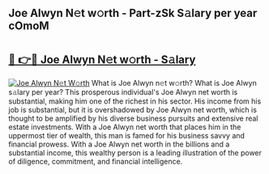 ## Joe Alwyn N𝚎t w𝚘rth - Part-zSk S𝚊lary per year cOmoM

# <h2><a href="http://gc0eaf.nevu.top/?p=Joe+Alwyn">🔗 👉🔴 Joe Alwyn N𝚎t w𝚘rth - S𝚊lary</a></h2>

[![Joe Alwyn N𝚎t W𝚘rth](https://i.imgur.com/Oavwk0R.jpeg)](http://gc0eaf.nevu.top/?p=Joe+Alwyn)
What is Joe Alwyn n𝚎t w𝚘rth? What is Joe Alwyn s𝚊lary per year?
This prosperous individual's Joe Alwyn net worth is substantial, making him one of the richest in his sector. His income from his job is substantial, but it is overshadowed by Joe Alwyn net worth, which is thought to be amplified by his diverse business pursuits and extensive real estate investments. With a Joe Alwyn net worth that places him in the uppermost tier of wealth, this man is famed for his business savvy and financial prowess. With a Joe Alwyn net worth in the billions and a substantial income, this wealthy person is a leading illustration of the power of diligence, commitment, and financial intelligence.
